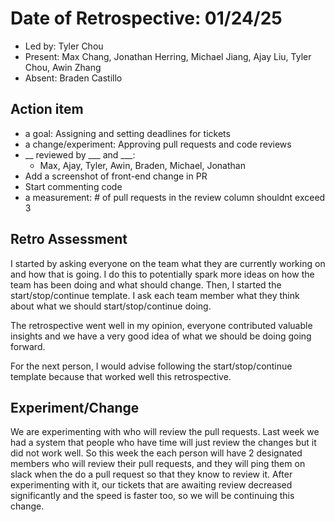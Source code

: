 # Date of Retrospective: 01/24/25

* Led by: Tyler Chou
* Present: Max Chang, Jonathan Herring, Michael Jiang, Ajay Liu, Tyler Chou, Awin Zhang
* Absent: Braden Castillo

## Action item

* a goal: Assigning and setting deadlines for tickets
* a change/experiment: Approving pull requests and code reviews
* __ reviewed by ___ and ___:
    * Max, Ajay, Tyler, Awin, Braden, Michael, Jonathan
* Add a screenshot of front-end change in PR
* Start commenting code
* a measurement: # of pull requests in the review column shouldnt exceed 3

## Retro Assessment

I started by asking everyone on the team what they are currently working on and how that is going. I do this to potentially spark more ideas on how the team has been doing and what should change. Then, I started the start/stop/continue template. I ask each team member what they think about what we should start/stop/continue doing.

The retrospective went well in my opinion, everyone contributed valuable insights and we have a very good idea of what we should be doing going forward.

For the next person, I would advise following the start/stop/continue template because that worked well this retrospective.

## Experiment/Change

We are experimenting with who will review the pull requests. Last week we had a system that people who have time will just review the changes but it did not work well. So this week the each person will have 2 designated members who will review their pull requests, and they will ping them on slack when the do a pull request so that they know to review it. 
After experimenting with it, our tickets that are awaiting review decreased significantly and the speed is faster too, so we will be continuing this change.

